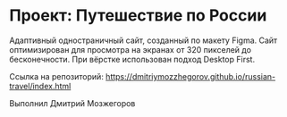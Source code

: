 # Проект: Путешествие по России

Адаптивный одностраничный сайт, созданный по макету Figma. Сайт оптимизирован для просмотра на экранах от 320 пикселей до бесконечности. При вёрстке использован подход Desktop First.

Ссылка на репозиторий: https://dmitriymozzhegorov.github.io/russian-travel/index.html

Выполнил Дмитрий Мозжегоров